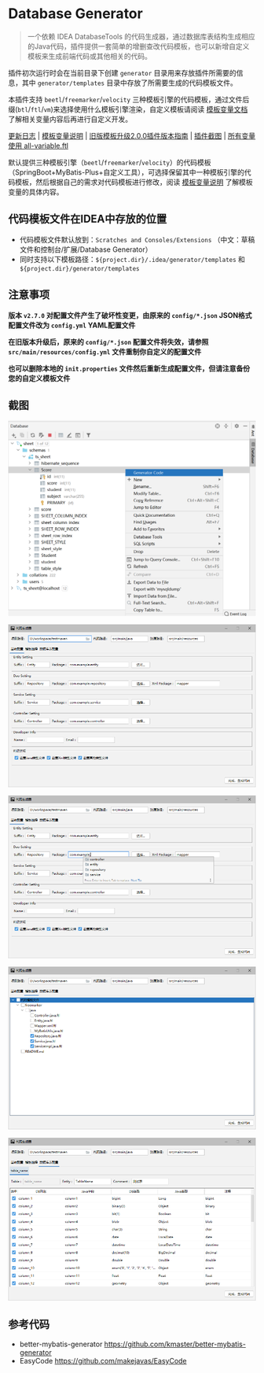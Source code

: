 
# Database Generator

> 一个依赖 IDEA DatabaseTools 的代码生成器，通过数据库表结构生成相应的Java代码，插件提供一套简单的增删查改代码模板，也可以新增自定义模板来生成前端代码或其他相关的代码。



插件初次运行时会在当前目录下创建 `generator` 目录用来存放插件所需要的信息，其中 `generator/templates` 目录中存放了所需要生成的代码模板文件。

本插件支持 `beetl`/`freemarker`/`velocity` 三种模板引擎的代码模板，通过文件后缀(`btl`/`ftl`/`vm`)来选择使用什么模板引擎渲染，自定义模板请阅读 [模板变量文档](./doc/template-document.md) 了解相关变量内容后再进行自定义开发。



[更新日志](./doc/changeNotes.md) | [模板变量说明](./doc/template-document.md) | [旧版模板升级2.0.0插件版本指南](./doc/upgrade-2.0.0.md) | [插件截图](./doc/images.md) | [所有变量使用 all-variable.ftl](http://git.tsintergy.com:8070/ssc/code-generator/tsie-code-generator/blob/master/src/main/resources/templates/all-variable.ftl)



默认提供三种模板引擎（`beetl`/`freemarker`/`velocity`）的代码模板（SpringBoot+MyBatis-Plus+自定义工具），可选择保留其中一种模板引擎的代码模板，然后根据自己的需求对代码模板进行修改，阅读 [模板变量说明](./doc/template-document.md) 了解模板变量的具体内容。



## 代码模板文件在IDEA中存放的位置

- 代码模板文件默认放到：`Scratches and Consoles/Extensions` （中文：草稿文件和控制台/扩展/Database Generator）
- 同时支持以下模板路径：`${project.dir}/.idea/generator/templates` 和 `${project.dir}/generator/templates`



## 注意事项

**版本 `v2.7.0` 对配置文件产生了破坏性变更，由原来的 `config/*.json` JSON格式配置文件改为 `config.yml` YAML配置文件** 

**在旧版本升级后，原来的 `config/*.json` 配置文件将失效，请参照 `src/main/resources/config.yml` 文件重制你自定义的配置文件**

**也可以删除本地的 `init.properties` 文件然后重新生成配置文件，但请注意备份您的自定义模板文件**



## 截图

![](./doc/assets/images_1.png)

![](./doc/assets/images_8.png)

![](./doc/assets/images_9.png)

![](./doc/assets/images_10.png)

![](./doc/assets/images_11.png)





## 参考代码
- better-mybatis-generator https://github.com/kmaster/better-mybatis-generator
- EasyCode https://github.com/makejavas/EasyCode

